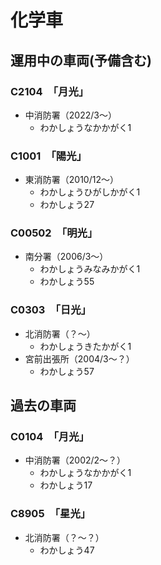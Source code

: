 # 化学車

## 運用中の車両(予備含む)

### C2104　「月光」
- 中消防署（2022/3〜）
    - わかしょうなかかがく1

### C1001　「陽光」
- 東消防署（2010/12〜）
    - わかしょうひがしかがく1
    - わかしょう27

### C00502　「明光」
- 南分署（2006/3〜）
    - わかしょうみなみかがく1
    - わかしょう55

### C0303　「日光」
- 北消防署（？〜）
    - わかしょうきたかがく1
- 宮前出張所（2004/3〜？）
    - わかしょう57

## 過去の車両

### C0104　「月光」
- 中消防署（2002/2〜？）
    - わかしょうなかかがく1
    - わかしょう17

### C8905　「星光」
- 北消防署（？〜？）
    - わかしょう47